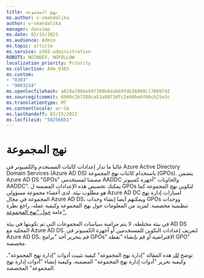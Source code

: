 ```yaml
---
title: نهج المجموعة
ms.author: v-smandalika
author: v-smandalika
manager: dansimp
ms.date: 02/15/2021
ms.audience: Admin
ms.topic: article
ms.service: o365-administration
ROBOTS: NOINDEX, NOFOLLOW
localization_priority: Priority
ms.collection: Adm_O365
ms.custom:
- "8303"
- "9003234"
ms.openlocfilehash: a829a78bbe947300b6dabb9fdb36088c17809742
ms.sourcegitcommit: 6900c2b7208ca51a9873dfc2e00be6f66cb25e3c
ms.translationtype: MT
ms.contentlocale: ar-SA
ms.lasthandoff: 02/15/2021
ms.locfileid: "50256651"
---
```

# <a name="group-policy"></a>نهج المجموعة

غالبا ما تدار إعدادات كائنات المستخدم والكمبيوتر في Azure Active Directory Domain Services (Azure AD DS) باستخدام كائنات نهج المجموعة (GPOs). يتضمن Azure AD DS "GPOs" مضمنا لمستخدمي AADDC والحاويات "أجهزة كمبيوتر AADDC". يمكنك تخصيص هذه الإعدادات المضمنة ل GPOs لتكوين نهج المجموعة كما هو مطلوب بيئة. لدى أعضاء مجموعة مسؤولي Azure AD DC امتيازات إدارة نهج المجموعة في مجال Azure AD DS، ويمكنهم أيضا إنشاء وحدات GPOs ووحدات تنظيمية مخصصة. لمزيد من المعلومات حول نهج المجموعة وكيفية عمله، راجع نظرة عامة [حول "نهج المجموعة".](https://docs.microsoft.com/previous-versions/windows/it-pro/windows-server-2012-R2-and-2012/hh831791(v=ws.11))

في بيئة مختلطة، لا يتم مزامنة سياسات المجموعات التي تم تكوينها في بيئة AD DS المحلية مع Azure AD DS. لتعريف إعدادات التكوين للمستخدمين أو أجهزة الكمبيوتر في Azure AD DS، قم بتحرير أحد "برامج GPOs" الافتراضية أو قم بإنشاء "نقطة GPO" مخصصة.

توضح [لك](https://docs.microsoft.com/azure/active-directory-domain-services/manage-group-policy) هذه المقالة "إدارة نهج المجموعة" كيفية تثبيت أدوات "إدارة نهج المجموعة"، وكيفية تحرير "أدوات إدارة نهج المجموعة" المضمنة، وكيفية إنشاء "أدوات إدارة نهج المجموعة" المخصصة.



